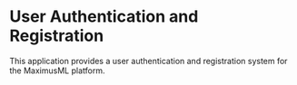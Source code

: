 User Authentication and Registration
====================================

This application provides a user authentication and registration system for the MaximusML platform.